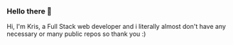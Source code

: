 ### Hello there 👋

Hi, I'm Kris, a Full Stack web developer and i literally almost don't have any necessary or many public repos so thank you :)
